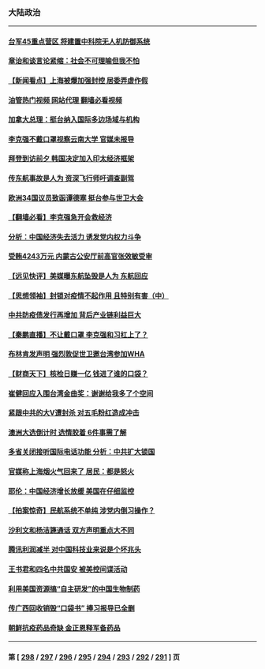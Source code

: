 ### 大陆政治
---
#### [台军45重点营区 将建置中科院无人机防御系统](../../pages/ncid277/n13740503.md?05191645) 
#### [章诒和谈言论紧缩：社会不可理喻但我不怕](../../pages/ncid277/n13740493.md?05191645) 
#### [【新闻看点】上海被爆加强封控 居委弄虚作假](../../pages/ncid277/n13740247.md?05191645) 
#### [油管热门视频 网站代理 翻墙必看视频](http://209.222.30.114:81/youtube.html?05191645)
#### [加拿大总理：挺台纳入国际多边场域与机构](../../pages/ncid277/n13740395.md?05191645) 
#### [李克强不戴口罩视察云南大学 官媒未报导](../../pages/ncid277/n13740385.md?05191645) 
#### [拜登到访前夕 韩国决定加入印太经济框架](../../pages/ncid277/n13740458.md?05191645) 
#### [传东航事故是人为 资深飞行师吁调查副驾](../../pages/ncid277/n13740449.md?05191645) 
#### [欧洲34国议员致函谭德塞 挺台参与世卫大会](../../pages/ncid277/n13740374.md?05191645) 
#### [【翻墙必看】李克强急开会救经济](../../pages/ncid277/n13740427.md?05191645) 
#### [分析：中国经济失去活力 诱发党内权力斗争](../../pages/ncid277/n13740219.md?05191645) 
#### [受贿4243万元 内蒙古公安厅前高官张效敏受审](../../pages/ncid277/n13740317.md?05191645) 
#### [【远见快评】美媒曝东航坠毁是人为 东航回应](../../pages/ncid277/n13740248.md?05191645) 
#### [【思想领袖】封锁对疫情不起作用 且特别有害（中）](../../pages/ncid277/n13735181.md?05191645) 
#### [中共防疫债发行再增加 背后产业链利益巨大](../../pages/ncid277/n13740260.md?05191645) 
#### [【秦鹏直播】不让戴口罩 李克强和习杠上了？](../../pages/ncid277/n13740262.md?05191645) 
#### [布林肯发声明 强烈敦促世卫邀台湾参加WHA](../../pages/ncid277/n13740190.md?05191645) 
#### [【财商天下】核检日赚一亿 钱进了谁的口袋？](../../pages/ncid277/n13740132.md?05191645) 
#### [崔健回应入围台湾金曲奖：谢谢给我多了个空间](../../pages/ncid277/n13740209.md?05191645) 
#### [紧跟中共的大V遭封杀 对五毛粉红造成冲击](../../pages/ncid277/n13740226.md?05191645) 
#### [澳洲大选倒计时 选情胶着 6件事需了解](../../pages/ncid277/n13740166.md?05191645) 
#### [多省关闭接听国际电话功能 分析：中共扩大锁国](../../pages/ncid277/n13740197.md?05191645) 
#### [官媒称上海烟火气回来了 居民：都是怒火](../../pages/ncid277/n13740202.md?05191645) 
#### [耶伦：中国经济增长放缓 美国在仔细监控](../../pages/ncid277/n13740151.md?05191645) 
#### [【拍案惊奇】民航系统不单纯 涉党内倒习操作？](../../pages/ncid277/n13740136.md?05191645) 
#### [沙利文和杨洁篪通话 双方声明重点大不同](../../pages/ncid277/n13740117.md?05191645) 
#### [腾讯利润减半 对中国科技业来说是个坏兆头](../../pages/ncid277/n13740093.md?05191645) 
#### [王书君和四名中共国安 被美控间谍活动](../../pages/ncid277/n13740137.md?05191645) 
#### [利用美国资源搞“自主研发”的中国生物制药](../../pages/ncid277/n13740112.md?05191645) 
#### [传广西回收销毁“口袋书” 捧习报导已全删](../../pages/ncid277/n13740103.md?05191645) 
#### [朝鲜抗疫药品奇缺 金正恩释军备药品](../../pages/ncid277/n13740094.md?05191645) 

---
#### 第 [ [298](./298.md?05191645) / [297](./297.md?05191645) / [296](./296.md?05191645) / [295](./295.md?05191645) / [294](./294.md?05191645) / [293](./293.md?05191645) / [292](./292.md?05191645) / [291](./291.md?05191645) ] 页
